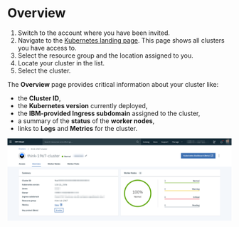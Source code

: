 # Overview

1. Switch to the account where you have been invited.
1. Navigate to the [Kubernetes landing page](https://cloud.ibm.com/containers-kubernetes/clusters). This page shows all clusters you have access to.
1. Select the resource group and the location assigned to you.
1. Locate your cluster in the list.
1. Select the cluster.

The **Overview** page provides critical information about your cluster like:
* the **Cluster ID**,
* the **Kubernetes version** currently deployed,
* the **IBM-provided Ingress subdomain** assigned to the cluster,
* a summary of the **status** of the **worker nodes**,
* links to **Logs** and **Metrics** for the cluster.

![Overview tab](./images/iks-tour-overview.png)

